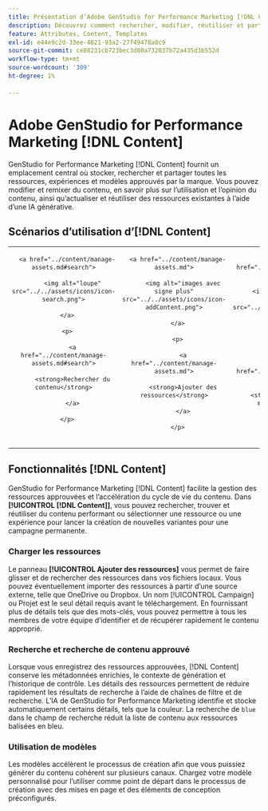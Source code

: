 ```yaml
---
title: Présentation d’Adobe GenStudio for Performance Marketing [!DNL Content]
description: Découvrez comment rechercher, modifier, réutiliser et partager des ressources approuvées par la marque dans un portail intuitif.
feature: Attributes, Content, Templates
exl-id: e44e9c2d-33ee-4621-93a2-27f49478a8c9
source-git-commit: ce08231cb723bec3d80a732837b72a435d3b552d
workflow-type: tm+mt
source-wordcount: '309'
ht-degree: 1%

---
```


# Adobe GenStudio for Performance Marketing [!DNL Content]

GenStudio for Performance Marketing [!DNL Content] fournit un emplacement central où stocker, rechercher et partager toutes les ressources, expériences et modèles approuvés par la marque. Vous pouvez modifier et remixer du contenu, en savoir plus sur l’utilisation et l’opinion du contenu, ainsi qu’actualiser et réutiliser des ressources existantes à l’aide d’une IA générative.

## Scénarios d’utilisation d’[!DNL Content] 

<table style="table-layout:fixed">

<tr style="border: 0;">

   <td align="center" valign="top" width="100">

      <a href="../content/manage-assets.md#search">

         <img alt="loupe" src="../../assets/icons/icon-search.png">

      </a>

      <p>

         <a href="../content/manage-assets.md#search">

         <strong>Rechercher du contenu</strong>

         </a>

      </p>

   </td>

   <td align="center" valign="top" width="100">

      <a href="../content/manage-assets.md">

         <img alt="images avec signe plus" src="../../assets/icons/icon-addContent.png">

      </a>

      <p>

         <a href="../content/manage-assets.md">

         <strong>Ajouter des ressources</strong>

         </a>

      </p>

   </td>

   <td align="center" valign="top" width="100">

      <a href="../content/customize-template.md">

         <img alt="éclair sur la ressource" src="../../assets/icons/icon-template.png">

      </a>

      <p>

         <a href="../content/customize-template.md">

         <strong>Personnaliser un modèle</strong>

         </a>

      </p>

   </td>

   <td align="center" valign="top" width="100">

      <a href="../content/use-templates.md">

         <img alt="éclair sur une ressource avec le signe plus" src="../../assets/icons/icon-addTemplate.png">

      </a>

      <p>

         <a href="../content/use-templates.md#upload-a-template">

         <strong>Télécharger le modèle</strong>

         </a>

      </p>

   </td>

   <td align="center" valign="top" width="100">

      <a href="../content/asset-details.md#edit-in-express">

         <img alt="Modifier dans Adobe Express" src="../../assets/icons/icon-editExpress.png">

      </a>

      <p>

         <a href="../content/asset-details.md#edit-in-express">

         <strong>Modifier des ressources dans Adobe Express</strong>

         </a>

      </p>

   </td>

</tr>

</table>

## Fonctionnalités [!DNL Content]

GenStudio for Performance Marketing [!DNL Content] facilite la gestion des ressources approuvées et l’accélération du cycle de vie du contenu. Dans **[!UICONTROL [!DNL Content]]**, vous pouvez rechercher, trouver et réutiliser du contenu performant ou sélectionner une ressource ou une expérience pour lancer la création de nouvelles variantes pour une campagne permanente.

### Charger les ressources

Le panneau **[!UICONTROL Ajouter des ressources]** vous permet de faire glisser et de rechercher des ressources dans vos fichiers locaux. Vous pouvez éventuellement importer des ressources à partir d’une source externe, telle que OneDrive ou Dropbox. Un nom [!UICONTROL Campaign] ou Projet est le seul détail requis avant le téléchargement. En fournissant plus de détails tels que des mots-clés, vous pouvez permettre à tous les membres de votre équipe d’identifier et de récupérer rapidement le contenu approprié.

### Recherche et recherche de contenu approuvé

Lorsque vous enregistrez des ressources approuvées, [!DNL Content] conserve les métadonnées enrichies, le contexte de génération et l’historique de contrôle. Les détails des ressources permettent de réduire rapidement les résultats de recherche à l’aide de chaînes de filtre et de recherche. L’IA de GenStudio for Performance Marketing identifie et stocke automatiquement certains détails, tels que la couleur. La recherche de `blue` dans le champ de recherche réduit la liste de contenu aux ressources balisées en bleu.

### Utilisation de modèles

Les modèles accélèrent le processus de création afin que vous puissiez générer du contenu cohérent sur plusieurs canaux. Chargez votre modèle personnalisé pour l’utiliser comme point de départ dans le processus de création avec des mises en page et des éléments de conception préconfigurés.
